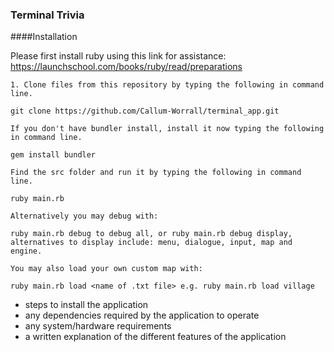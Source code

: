 ### Terminal Trivia
####Installation

Please first install ruby using this link for assistance:
https://launchschool.com/books/ruby/read/preparations

    
    1. Clone files from this repository by typing the following in command line.

    git clone https://github.com/Callum-Worrall/terminal_app.git

    If you don't have bundler install, install it now typing the following in command line.

    gem install bundler

    Find the src folder and run it by typing the following in command line.

    ruby main.rb

    Alternatively you may debug with:

    ruby main.rb debug to debug all, or ruby main.rb debug display, alternatives to display include: menu, dialogue, input, map and engine.

    You may also load your own custom map with:

    ruby main.rb load <name of .txt file> e.g. ruby main.rb load village


- steps to install the application
- any dependencies required by the
application to operate
- any system/hardware requirements
- a written explanation of the different
features of the application




